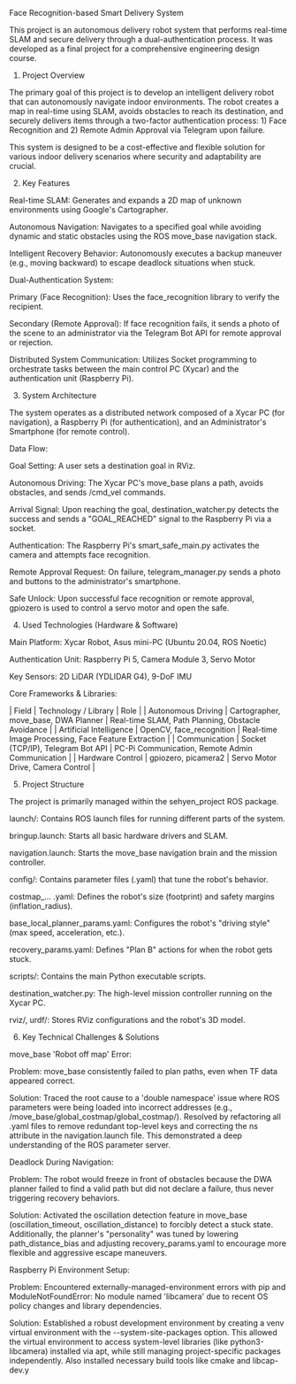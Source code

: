 Face Recognition-based Smart Delivery System

This project is an autonomous delivery robot system that performs real-time SLAM and secure delivery through a dual-authentication process. It was developed as a final project for a comprehensive engineering design course.

1. Project Overview

The primary goal of this project is to develop an intelligent delivery robot that can autonomously navigate indoor environments. The robot creates a map in real-time using SLAM, avoids obstacles to reach its destination, and securely delivers items through a two-factor authentication process: 1) Face Recognition and 2) Remote Admin Approval via Telegram upon failure.

This system is designed to be a cost-effective and flexible solution for various indoor delivery scenarios where security and adaptability are crucial.

2. Key Features

Real-time SLAM: Generates and expands a 2D map of unknown environments using Google's Cartographer.

Autonomous Navigation: Navigates to a specified goal while avoiding dynamic and static obstacles using the ROS move_base navigation stack.

Intelligent Recovery Behavior: Autonomously executes a backup maneuver (e.g., moving backward) to escape deadlock situations when stuck.

Dual-Authentication System:

Primary (Face Recognition): Uses the face_recognition library to verify the recipient.

Secondary (Remote Approval): If face recognition fails, it sends a photo of the scene to an administrator via the Telegram Bot API for remote approval or rejection.

Distributed System Communication: Utilizes Socket programming to orchestrate tasks between the main control PC (Xycar) and the authentication unit (Raspberry Pi).

3. System Architecture

The system operates as a distributed network composed of a Xycar PC (for navigation), a Raspberry Pi (for authentication), and an Administrator's Smartphone (for remote control).

Data Flow:

Goal Setting: A user sets a destination goal in RViz.

Autonomous Driving: The Xycar PC's move_base plans a path, avoids obstacles, and sends /cmd_vel commands.

Arrival Signal: Upon reaching the goal, destination_watcher.py detects the success and sends a "GOAL_REACHED" signal to the Raspberry Pi via a socket.

Authentication: The Raspberry Pi's smart_safe_main.py activates the camera and attempts face recognition.

Remote Approval Request: On failure, telegram_manager.py sends a photo and buttons to the administrator's smartphone.

Safe Unlock: Upon successful face recognition or remote approval, gpiozero is used to control a servo motor and open the safe.

4. Used Technologies (Hardware & Software)

Main Platform: Xycar Robot, Asus mini-PC (Ubuntu 20.04, ROS Noetic)

Authentication Unit: Raspberry Pi 5, Camera Module 3, Servo Motor

Key Sensors: 2D LiDAR (YDLIDAR G4), 9-DoF IMU

Core Frameworks & Libraries:

| Field | Technology / Library | Role |
| Autonomous Driving | Cartographer, move_base, DWA Planner | Real-time SLAM, Path Planning, Obstacle Avoidance |
| Artificial Intelligence | OpenCV, face_recognition | Real-time Image Processing, Face Feature Extraction |
| Communication | Socket (TCP/IP), Telegram Bot API | PC-Pi Communication, Remote Admin Communication |
| Hardware Control | gpiozero, picamera2 | Servo Motor Drive, Camera Control |

5. Project Structure

The project is primarily managed within the sehyen_project ROS package.

launch/: Contains ROS launch files for running different parts of the system.

bringup.launch: Starts all basic hardware drivers and SLAM.

navigation.launch: Starts the move_base navigation brain and the mission controller.

config/: Contains parameter files (.yaml) that tune the robot's behavior.

costmap_... .yaml: Defines the robot's size (footprint) and safety margins (inflation_radius).

base_local_planner_params.yaml: Configures the robot's "driving style" (max speed, acceleration, etc.).

recovery_params.yaml: Defines "Plan B" actions for when the robot gets stuck.

scripts/: Contains the main Python executable scripts.

destination_watcher.py: The high-level mission controller running on the Xycar PC.

rviz/, urdf/: Stores RViz configurations and the robot's 3D model.

6. Key Technical Challenges & Solutions

move_base 'Robot off map' Error:

Problem: move_base consistently failed to plan paths, even when TF data appeared correct.

Solution: Traced the root cause to a 'double namespace' issue where ROS parameters were being loaded into incorrect addresses (e.g., /move_base/global_costmap/global_costmap/). Resolved by refactoring all .yaml files to remove redundant top-level keys and correcting the ns attribute in the navigation.launch file. This demonstrated a deep understanding of the ROS parameter server.

Deadlock During Navigation:

Problem: The robot would freeze in front of obstacles because the DWA planner failed to find a valid path but did not declare a failure, thus never triggering recovery behaviors.

Solution: Activated the oscillation detection feature in move_base (oscillation_timeout, oscillation_distance) to forcibly detect a stuck state. Additionally, the planner's "personality" was tuned by lowering path_distance_bias and adjusting recovery_params.yaml to encourage more flexible and aggressive escape maneuvers.

Raspberry Pi Environment Setup:

Problem: Encountered externally-managed-environment errors with pip and ModuleNotFoundError: No module named 'libcamera' due to recent OS policy changes and library dependencies.

Solution: Established a robust development environment by creating a venv virtual environment with the --system-site-packages option. This allowed the virtual environment to access system-level libraries (like python3-libcamera) installed via apt, while still managing project-specific packages independently. Also installed necessary build tools like cmake and libcap-dev.y
